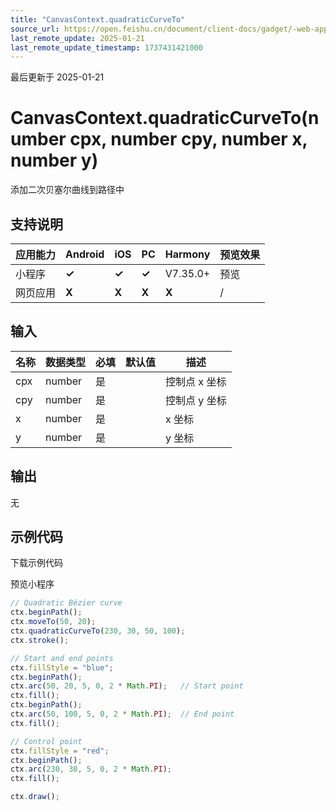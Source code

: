```yaml
---
title: "CanvasContext.quadraticCurveTo"
source_url: https://open.feishu.cn/document/client-docs/gadget/-web-app-api/interface/canvas-drawing/canvascontext/canvascontext-quadraticCurveTo
last_remote_update: 2025-01-21
last_remote_update_timestamp: 1737431421000
---
```

最后更新于 2025-01-21

# CanvasContext.quadraticCurveTo(number cpx, number cpy, number x, number y)

添加二次贝塞尔曲线到路径中

## 支持说明

应用能力 | Android | iOS | PC | Harmony | 预览效果
--- | --- | --- | --- | --- | ---
小程序 | **✓** | **✓** | **✓** | V7.35.0+ | 预览
网页应用 | **X** | **X** | **X** | **X** | /

## 输入

名称 | 数据类型 | 必填 | 默认值 | 描述
--- | --- | --- | --- | ---
cpx | number | 是 |  | 控制点 x 坐标
cpy | number | 是 |  | 控制点 y 坐标
x | number | 是 |  | x 坐标
y | number | 是 |  | y 坐标

## 输出

无

## 示例代码

<md-download-code href="https://open.feishu.cn/document/uYjL24iN/uYDM04iNwQjL2ADN" mobileDisplay="none">下载示例代码</md-download-code>

<div style="display: flex">
    预览小程序

</div> 

```javascript
// Quadratic Bézier curve
ctx.beginPath();
ctx.moveTo(50, 20);
ctx.quadraticCurveTo(230, 30, 50, 100);
ctx.stroke();

// Start and end points
ctx.fillStyle = "blue";
ctx.beginPath();
ctx.arc(50, 20, 5, 0, 2 * Math.PI);   // Start point
ctx.fill();
ctx.beginPath();
ctx.arc(50, 100, 5, 0, 2 * Math.PI);  // End point
ctx.fill();

// Control point
ctx.fillStyle = "red";
ctx.beginPath();
ctx.arc(230, 30, 5, 0, 2 * Math.PI);
ctx.fill();

ctx.draw();
```
